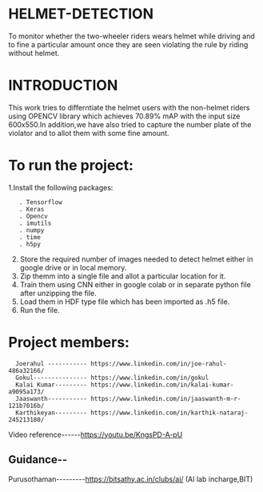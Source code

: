 
# HELMET-DETECTION
 To monitor whether the two-wheeler riders wears helmet while driving and to fine a particular amount once they are seen violating the rule by riding without helmet.
 
 # INTRODUCTION
 This work tries to differntiate the helmet users with the non-helmet riders using OPENCV library which achieves  70.89% mAP with the input size 600x550.In addition,we have also tried to capture the number plate of the violator and to allot them with some fine amount.
  
 # To run the project:
 1.Install the following packages:
 ```
    . Tensorflow
    . Keras
    . Opencv
    . imutils
    . numpy
    . time
    . h5py
  ```  
  2. Store the required number of images needed to detect helmet either in google drive or in local memory.
  3. Zip themm into a single file and allot a particular location for it.
  4. Train them using CNN either in google colab or in  separate python file after unzipping the file.
  5. Load them in HDF type file which has been imported as .h5 file.
  6. Run the file.
  
  
 # Project members:
 ```
   Joerahul ----------- https://www.linkedin.com/in/joe-rahul-486a32166/
   Gokul--------------- https://www.linkedin.com/in/gokul
   Kalai Kumar--------- https://www.linkedin.com/in/kalai-kumar-a9095a173/   
   Jaaswanth----------- https://www.linkedin.com/in/jaaswanth-m-r-121b7016b/   
   Karthikeyan--------- https://www.linkedin.com/in/karthik-nataraj-245213180/
```  
  Video reference------https://youtu.be/KngsPD-A-pU
  
  ## Guidance-- 
  Purusothaman---------https://bitsathy.ac.in/clubs/ai/
  (AI lab incharge,BIT) 
